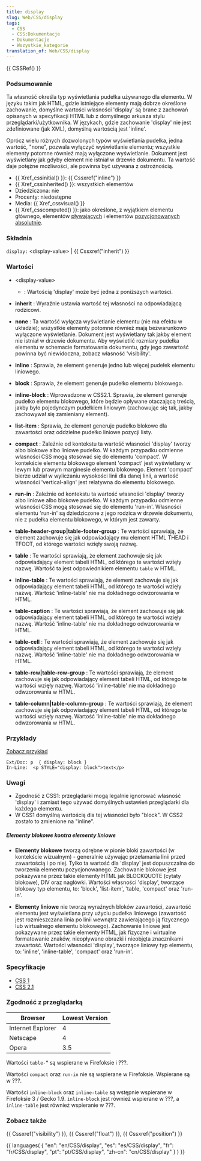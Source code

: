 ```yaml
---
title: display
slug: Web/CSS/display
tags:
  - CSS
  - CSS:Dokumentacje
  - Dokumentacje
  - Wszystkie_kategorie
translation_of: Web/CSS/display
---
```

{{ CSSRef() }}

### Podsumowanie

Ta własność określa typ wyświetlania pudełka używanego dla elementu. W języku takim jak HTML, gdzie istniejące elementy mają dobrze określone zachowanie, domyślne wartości własności 'display' są brane z zachowań opisanych w specyfikacji HTML lub z domyślnego arkusza stylu przeglądarki/użytkownika. W językach, gdzie zachowanie 'display' nie jest zdefiniowane (jak XML), domyślną wartością jest 'inline'.

Oprócz wielu różnych dozwolonych typów wyświetlania pudełka, jedna wartość, "none", pozwala wyłączyć wyświetlanie elementu; wszystkie elementy potomne również mają wyłączone wyświetlanie. Dokument jest wyświetlany jak gdyby element nie istniał w drzewie dokumentu. Ta wartość daje potężne możliwości, ale powinna być używana z ostrożnością.

- {{ Xref_cssinitial() }}: {{ Cssxref("inline") }}
- {{ Xref_cssinherited() }}: wszystkich elementów
- Dziedziczona: nie
- Procenty: niedostępne
- Media: {{ Xref_cssvisual() }}
- {{ Xref_csscomputed() }}: jako określone, z wyjątkiem elementu głównego, elementów [pływających](pl/CSS/float) i elementów [pozycjonowanych absolutnie](pl/CSS/position).

### Składnia

`display:` \<display-value> | {{ Cssxref("inherit") }}

### Wartości

- \<display-value>
  - : Wartością 'display' może być jedna z poniższych wartości.

- **inherit** : Wyraźnie ustawia wartość tej własności na odpowiadającą rodzicowi.

- **none** : Ta wartość wyłącza wyświetlanie elementu (nie ma efektu w układzie); wszystkie elementy potomne również mają bezwarunkowo wyłączone wyświetlanie. Dokument jest wyświetlany tak jakby element nie istniał w drzewie dokumentu. Aby wyświetlić rozmiary pudełka elementu w schemacie formatowania dokumentu, gdy jego zawartość powinna być niewidoczna, zobacz własność 'visibility'.

- **inline** : Sprawia, że element generuje jedno lub więcej pudełek elementu liniowego.

- **block** : Sprawia, że element generuje pudełko elementu blokowego.

- **inline-block** : Wprowadzone w CSS2.1. Sprawia, że element generuje pudełko elementu blokowego, które będzie opływane otaczającą treścią, jakby było pojedynczym pudełkiem liniowym (zachowując się tak, jakby zachowywał się zamieniany element).

- **list-item** : Sprawia, że element generuje pudełko blokowe dla zawartości oraz oddzielne pudełko liniowe pozycji listy.

- **compact** : Zależnie od kontekstu ta wartość własności 'display' tworzy albo blokowe albo liniowe pudełko. W każdym przypadku odmienne własności CSS mogą stosować się do elementu 'compact'. W kontekście elementu blokowego element 'compact' jest wyświetlany w lewym lub prawym marginesie elementu blokowego. Element 'compact' bierze udział w wyliczaniu wysokości linii dla danej linii, a wartość własności 'vertical-align' jest relatywna do elementu blokowego.

- **run-in** : Zależnie od kontekstu ta wartość własności 'display' tworzy albo liniowe albo blokowe pudełko. W każdym przypadku odmienne własności CSS mogą stosować się do elementu 'run-in'. Własności elementu 'run-in' są dziedziczone z jego rodzica w drzewie dokumentu, nie z pudełka elementu blokowego, w którym jest zawarty.

- **table-header-group|table-footer-group** : Te wartości sprawiają, że element zachowuje się jak odpowiadający mu element HTML THEAD i TFOOT, od którego wartości wzięły swoją nazwę.

- **table** : Te wartości sprawiają, że element zachowuje się jak odpowiadający element tabeli HTML, od którego te wartości wzięły nazwę. Wartość ta jest odpowiednikiem elementu `table` w HTML.

- **inline-table** : Te wartości sprawiają, że element zachowuje się jak odpowiadający element tabeli HTML, od którego te wartości wzięły nazwę. Wartość 'inline-table' nie ma dokładnego odwzorowania w HTML.

- **table-caption** : Te wartości sprawiają, że element zachowuje się jak odpowiadający element tabeli HTML, od którego te wartości wzięły nazwę. Wartość 'inline-table' nie ma dokładnego odwzorowania w HTML.

- **table-cell** : Te wartości sprawiają, że element zachowuje się jak odpowiadający element tabeli HTML, od którego te wartości wzięły nazwę. Wartość 'inline-table' nie ma dokładnego odwzorowania w HTML.

- **table-row|table-row-group** : Te wartości sprawiają, że element zachowuje się jak odpowiadający element tabeli HTML, od którego te wartości wzięły nazwę. Wartość 'inline-table' nie ma dokładnego odwzorowania w HTML.

- **table-column|table-column-group** : Te wartości sprawiają, że element zachowuje się jak odpowiadający element tabeli HTML, od którego te wartości wzięły nazwę. Wartość 'inline-table' nie ma dokładnego odwzorowania w HTML.

### Przykłady

[Zobacz przykład](/samples/cssref/display.html)

    Ext/Doc: p  { display: block }
    In-Line:  <p STYLE="display: block">text</p>

### Uwagi

- Zgodność z CSS1: przeglądarki mogą legalnie ignorować własność 'display' i zamiast tego używać domyślnych ustawień przeglądarki dla każdego elementu.
- W CSS1 domyślną wartością dla tej własności było "block". W CSS2 zostało to zmienione na "inline".

##### Elementy blokowe kontra elementy liniowe

- **Elementy blokowe** tworzą odrębne w pionie bloki zawartości (w kontekście wizualnym) - generalnie używając przełamania linii przed zawartością i po niej. Tylko ta wartość dla 'display' jest dopuszczalna do tworzenia elementu pozycjonowanego. Zachowanie blokowe jest pokazywane przez takie elementy HTML jak BLOCKQUOTE (cytaty blokowe), DIV oraz nagłówki. Wartości własności 'display', tworzące blokowy typ elementu, to: 'block', 'list-item', 'table, 'compact' oraz 'run-in'.

- **Elementy liniowe** nie tworzą wyraźnych bloków zawartości, zawartość elementu jest wyświetlana przy użyciu pudełka liniowego (zawartość jest rozmieszczana linia po linii wewnątrz zawierającego ją fizycznego lub wirtualnego elementu blokowego). Zachowanie liniowe jest pokazywane przez takie elementy HTML, jak fizyczne i wirtualne formatowanie znaków, nieopływane obrazki i nieobjęta znacznikami zawartość. Wartości własności 'display', tworzące liniowy typ elementu, to: 'inline', 'inline-table', 'compact' oraz 'run-in'.

### Specyfikacje

- [CSS 1](http://www.w3.org/TR/CSS1#display)
- [CSS 2.1](http://www.w3.org/TR/CSS21/visuren.html#propdef-display)

### Zgodność z przeglądarką

| Browser           | Lowest Version |
| ----------------- | -------------- |
| Internet Explorer | 4              |
| Netscape          | 4              |
| Opera             | 3.5            |

Wartości `table-`\* są wspierane w Firefoksie i ???.

Wartości `compact` oraz `run-in` nie są wspierane w Firefoksie. Wspierane są w ???.

Wartości `inline-block` oraz `inline-table` są wstępnie wspierane w Firefoksie 3 / Gecko 1.9. `inline-block` jest również wspierane w ???, a `inline-table` jest również wspieranie w ???.

### Zobacz także

{{ Cssxref("visibility") }}, {{ Cssxref("float") }}, {{ Cssxref("position") }}





{{ languages( { "en": "en/CSS/display", "es": "es/CSS/display", "fr": "fr/CSS/display", "pt": "pt/CSS/display", "zh-cn": "cn/CSS/display" } ) }}
